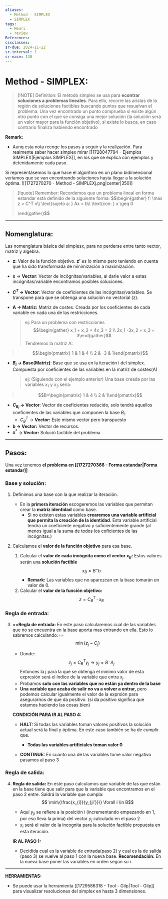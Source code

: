 ```yaml
---
aliases:
  - Method - SIMPLEX
  - SIMPLEX
tags:
  - Heuri
  - review
References: 
cssclasses: 
sr-due: 2024-11-22
sr-interval: 1
sr-ease: 130
---
```

 
# Method - SIMPLEX:

> [!NOTE] Definition: 
> El método simplex se usa para **econtrar soluciones a problemas lineales**. Para ello, recorre las aristas de la región de soluciones factibles buscando puntos que resuelvan el problema. 
> Una vez encontrado un punto comprueba si existe algún otro punto con el que se consiga una mejor solución (la solución será un valor mayor para la función objetivo), si existe lo busca, en caso contrario finaliza habiendo encontrado 

**Remark:**
+ Aunq esta nota recoge los pasos a seguir y la realización. Para realmente saber hacer simplex mirar [[1728047794 - Ejemplos SIMPLEX|Ejemplos SIMPLEX]], en los que se explica con ejemplos y detenidamente cada paso. 
	
Si representásemos lo que hace el algoritmo en un plano bidimensional veríamos que se van encontrando soluciones hasta llegar a la solución óptima.
![[1727270270 - Method - SIMPLEXj.png|center|350]]

> [!quote] Remember: 
> Recordemos que un problema lineal en forma estandar está definido de la siguiente forma:
> $$\begin{gather}
> f: \max z = C^T x\\\\
> \text{sujeto a: } Ax = b\\\\
> \text{con: } x \geq 0
>
>\end{gather}$$

***
## Nomenglatura:
Las nomenglatura básica del simplesx, para no perderse entre tanto vector, matriz y algebra.

+ **z:** Valor de la función objetivo. **z’** es lo mismo pero teniendo en cuenta que ha sido transformada de minimización a maximización.
+ **x** → **Vector**: Vector de incógnitas/variables, al darle valor a estas incógnitas/variable encontramos posibles soluciones.
+ **$C^T$ → Vector**: Vector de coeficientes de las incógnitas/variables. Se transpone para que se obtenga una solución no vectorial (z).
+ **A → Matriz:** Matriz de costes. Creada por los coeficientes de cada variable en cada una de las restricciones.

  >ej: Para un problema con restricciones
  > $$\begin{gather} x_1 + x_2 + 4x_3 = 2 \\ 2x_1 -3x_2 + x_3 = 3\end{gather}$$
  > Tendremos la matriz A: 
 >$$\begin{pmatrix} 1 & 1 & 4 \\ 2 & -3 & 1\end{pmatrix}$$
  
  
+ **$B_i$ → Base(Matriz)**: Base que se usa en la iteración i del simplex. Compuesta por  coeficientes de las variables en la matriz de costes(A)

  > ej: (Siguiendo con el ejemplo anterior) Una base creada por las variables $x_1$ y $x_3$ sería:
>$$B=\begin{pmatrix} 1 & 4 \\ 2 & 1\end{pmatrix}$$
  
  
+ **$C_{B_i}$ → Vector**: Vector de coeficientes reducido, solo tendrá aquellos coeficientes de las variables que componen la base $B_i$.
	+ $C_B^T$ → **Vector:** Este mismo vector pero transpuesto
+ **b → Vector:** Vector de recursos. 
+ **$x^*$ → Vector:** Solució factible del problema

***
## Pasos:

Una vez tenemos **el problema en [[1727270366 - Forma estandar|Forma estandar]]**

### Base y solución:
1. Definimos una base con la que realizar la iteración. 
   + En la **primera iteración** escogeremos las variables que permitan crear la **matriz identidad** como base. 
     + Si no existen estas variables **crearemos una variable artificial que permita la creación de la identidad**. Esta variable artificial tendra un coeficiente negativo y suficientemente grande (al menos igual a la suma de todos los coficientes de las incógnitas.)

2. Calculamos el **valor de la función objetivo** para esa base. 
   1. Calcular el **valor de cada incógnita como el vector $x_B$:** Estos valores serán una **solución factible** 
      $$x_B = B^-b$$
      - **Remark:** Las variables que no aparezcan en la base tomarán un valor de 0.
	2. Calcular el **valor de la función objetivo:**
	   $$z = C_B^T \cdot x_B$$
### Regla de entrada:
3. ==**Regla de entrada:** En este paso calcularemos cual de las variables que no se encuentra en la base aporta mas entrando en ella. Esto lo sabremos calculando:==
   $$\min \{z_j-C_j\}$$
   + Donde: 
	  $$z_j = C_B^Ty_j \rightarrow y_j = B^-A_j$$
   Entonces la j para la que se obtenga el minimo valor de esta expresión será el índice de la variable que entra $x_j$
   + Probamos **solo con las variables que no están ya dentro de la base**
   + **Una variable que acaba de salir no va a volver a entrar,** pero podemos calcular igualmente el valor de la exprsión para asegurarnos de que da positivo. (si da positivo significa que estamos haciendo las cosas bien)

	**CONDICIÓN PARA IR AL PASO 4:**
	+ **HALT:** Si todas las variables toman valores positivos la solución actual será la final y óptima. En este caso también se ha de cumplir que.
		+ **Todas las variables artificiales toman valor 0**
		  
	+ **CONTINUE:** En cuanto una de las variables tome valor negativo pasamos al paso 3

### Regla de salida:

4. **Regla de salida:** En este paso calculamos que variable de las que están en la base tiene que salir para que la variable que encontramos en el paso 2 entre. Saldrá la variable que cumpla: 
   $$ \min\{\frac{x_{i}}{y_{ji'}}\} \forall i \in B$$
   + Aquí $y_{ji}$ se refiere a la posición i (incrementando empezando en 1, por eso lleva la prima) del vector $y_j$ calculado en el paso 2
   + $x_i$ será el valor de la incognita para la solución factible propuesta en esta iteración.

	**IR AL PASO 1:**
    + Decidida cual es la variable de entrada(paso 2) y cual es la de salida (paso 3) se vuelve al paso 1 con la nueva base. 
      **Recomendación:** En la nueva base poner las variables en orden según su i.

***

**HERRAMIENTAS:**
+ Se puede usar la herramienta [[1729586318 - Tool - Gilp|Tool - Gilp]] para visualizar resoluciones del simplex en hasta 3 dimensiones.